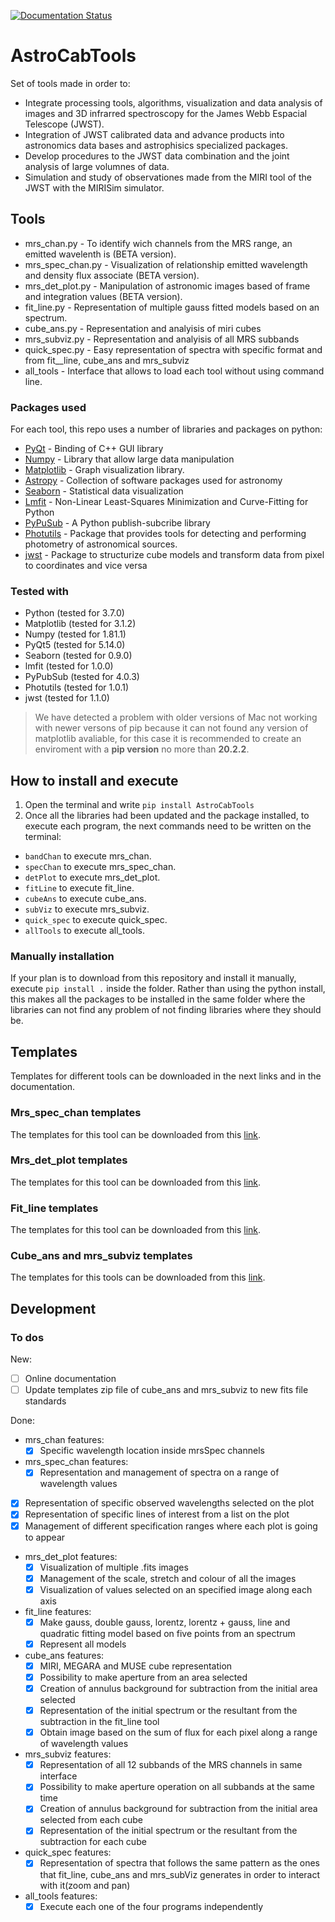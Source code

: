 [![Documentation Status](https://readthedocs.org/projects/astrotools/badge/?version=latest)](https://astrotools.readthedocs.io/en/latest/?badge=latest)

# AstroCabTools

Set of tools made in order to:

+ Integrate processing tools, algorithms, visualization and data analysis of images and 3D infrarred spectroscopy for the James Webb Espacial Telescope (JWST).
+ Integration of JWST calibrated data  and advance products into astronomics data bases and astrophisics specialized packages.
+ Develop procedures to the JWST data combination and the joint analysis of large volumnes of data.
+ Simulation and study of observationes made from the MIRI tool of the JWST with the MIRISim simulator.

## Tools

+ mrs_chan.py - To identify wich channels from the MRS range, an emitted wavelenth is (BETA version).
+ mrs_spec_chan.py - Visualization of relationship emitted wavelength and density flux associate (BETA version).
+ mrs_det_plot.py - Manipulation of astronomic images based of frame and integration values (BETA version).
+ fit_line.py - Representation of multiple gauss fitted models based on an spectrum.
+ cube_ans.py - Representation and analyisis of miri cubes
+ mrs_subviz.py - Representation and analyisis of all MRS subbands
+ quick_spec.py - Easy representation of spectra with specific format and from fit__line, cube_ans and mrs_subviz
+ all_tools - Interface that allows to load each tool without using command line.

### Packages used

For each tool, this repo uses a number of libraries and packages on python:

+ [PyQt](https://wiki.python.org/moin/PyQt) - Binding of C++ GUI library
+ [Numpy](https://numpy.org/) - Library that allow large data manipulation
+ [Matplotlib](https://matplotlib.org/) - Graph visualization library.
+ [Astropy](https://www.astropy.org/) - Collection of software packages used for astronomy
+ [Seaborn](https://seaborn.pydata.org/) - Statistical data visualization
+ [Lmfit](https://lmfit.github.io//lmfit-py/) - Non-Linear Least-Squares Minimization and Curve-Fitting for Python
+ [PyPuSub](https://github.com/schollii/pypubsub) - A Python publish-subcribe library
+ [Photutils](https://photutils.readthedocs.io/en/stable/#) - Package that provides tools for detecting and performing photometry of astronomical sources.
+ [jwst](https://jwst-pipeline.readthedocs.io/en/latest/index.html#) - Package to structurize cube models and transform data from pixel to coordinates and vice versa

### Tested with
+ Python (tested for 3.7.0)
+ Matplotlib (tested for 3.1.2)
+ Numpy (tested for 1.81.1)
+ PyQt5 (tested for 5.14.0)
+ Seaborn (tested for 0.9.0)
+ lmfit (tested for 1.0.0)
+ PyPubSub (tested for 4.0.3)
+ Photutils (tested for 1.0.1)
+ jwst (tested for 1.1.0)

> We have detected a problem with older versions of Mac not working with newer versons of pip because it can not found any version of matplotlib avaliable, for this case it is recommended to create an enviroment with a **pip version** no more than **20.2.2**.

## How to install and execute
1. Open the terminal and write `pip install AstroCabTools`
2. Once all the libraries had been updated and the package installed, to execute each program, the next commands need to be written on the terminal:
 - `bandChan` to execute mrs_chan.
 - `specChan` to execute mrs_spec_chan.
 - `detPlot` to execute mrs_det_plot.
 - `fitLine` to execute fit_line.
 - `cubeAns` to execute cube_ans.
 - `subViz` to execute mrs_subviz.
 - `quick_spec` to execute quick_spec.
 - `allTools` to execute all_tools.

### Manually installation
If your plan is to download from this repository and install it manually, execute `pip install .` inside the folder.
Rather than using the python install, this makes all the packages to be installed in the same folder where the libraries can not find any problem of not finding libraries where they should be.

## Templates
Templates for different tools can be downloaded in the next links and in the documentation.

### Mrs_spec_chan templates

The templates for this tool can be downloaded from this [link](https://cab.inta-csic.es/users/alabiano/templates_mrs_spec_chan.zip).

### Mrs_det_plot templates

The templates for this tool can be downloaded from this [link](https://cab.inta-csic.es/users/alabiano/templates_mrs_det_plot.zip).

### Fit_line templates

The templates for this tool can be downloaded from this [link](https://cab.inta-csic.es/users/alabiano/templates_fit_line.zip).

### Cube_ans and mrs_subviz templates

The templates for this tools can be downloaded from this [link](https://cab.inta-csic.es/users/alabiano/templates_cubes.zip).

## Development

### To dos

New:

+ [ ] Online documentation
+ [ ] Update templates zip file of cube_ans and mrs_subviz to new fits file standards

Done:

+ mrs_chan features:
  + [x] Specific wavelength location inside mrsSpec channels

+ mrs_spec_chan features:
  + [x] Representation and management of spectra on a range of wavelength values

 + [x] Representation of specific observed wavelengths selected on the plot
 + [x] Representation of specific lines of interest from a list on the plot
 + [x] Management of different specification ranges where each plot is going to appear
+ mrs_det_plot features:
  + [x] Visualization of multiple .fits images
  + [x] Management of the scale, stretch and colour of all the images
  + [x] Visualization of values selected on an specified image along each axis

+ fit_line features:
  + [x] Make gauss, double gauss, lorentz, lorentz + gauss, line and quadratic fitting model based on five points from an spectrum
  + [x] Represent all models

+ cube_ans features:
  + [x] MIRI, MEGARA and MUSE cube representation
  + [x] Possibility to make aperture from an area selected
  + [x] Creation of annulus background for subtraction from the initial area selected
  + [x] Representation of the initial spectrum or the resultant from the subtraction in the fit_line tool
  + [x] Obtain image based on the sum of flux for each pixel along a range of wavelength values

+ mrs_subviz features:
  + [x] Representation of all 12 subbands of the MRS channels in same interface
  + [x] Possibility to make aperture operation on all subbands at the same time
  + [x] Creation of annulus background for subtraction from the initial area selected from each cube
  + [x] Representation of the initial spectrum or the resultant from the subtraction for each cube

+ quick_spec features:
  + [x] Representation of spectra that follows the same pattern as the ones that fit_line, cube_ans and mrs_subViz generates in order to interact with it(zoom and pan)

+ all_tools features:
  + [x] Execute each one of the four programs independently
